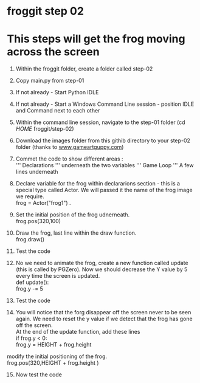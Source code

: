 # froggit step 02

# This steps will get the frog moving across the screen

1. Within the froggit folder, create a folder called step-02
2. Copy main.py from step-01
3. If not already - Start Python IDLE
4. If not already - Start a Windows Command Line session - position IDLE and Command next to each other
5. Within the command line session, navigate to the step-01 folder (cd  _HOME_ froggit/step-02)
6. Download the images folder from this githib directory to your step-02 folder (thanks to www.gameartguppy.com)
7. Commet the code to show different areas :  
''' Declarations '''    underneath the two variables
''' Game Loop '''   A few lines underneath

8. Declare variable for the frog within declararions section - this is a special type called Actor. We will passed it the name of the frog image we require.  
    frog = Actor("frog1") . 
9. Set the initial position of the frog udnerneath.   
    frog.pos(320,100)
10. Draw the frog, last line within the draw function.  
    frog.draw() 
11. Test the code
12. No we need to animate the frog, create a new function called update (this is called by PGZero). Now we should decrease the Y value by 5 every time the screen is updated.   
def update():  
    frog.y -= 5
13. Test the code
14. You will notice that the forg disappear off the screen never to be seen again. We need to reset the y value if we detect that the frog has gone off the screen.  
At the end of the update function, add these lines  
if frog.y < 0:  
    frog.y = HEIGHT + frog.height  

modify the initial positioning of the frog.  
    frog.pos(320,HEIGHT + frog.height )

15. Now test the code   










